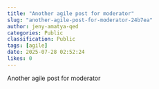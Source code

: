 ```yaml
---
title: "Another agile post for moderator"
slug: "another-agile-post-for-moderator-24b7ea"
author: jeny-amatya-qed
categories: Public
classification: Public
tags: [agile]
date: 2025-07-28 02:52:24 
likes: 0
---
```


Another agile post for moderator